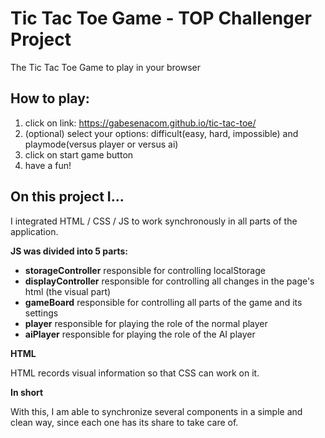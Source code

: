 # Tic Tac Toe Game - TOP Challenger Project
The Tic Tac Toe Game to play in your browser

## How to play:

1. click on link: https://gabesenacom.github.io/tic-tac-toe/
2. (optional) select your options: difficult(easy, hard, impossible) and playmode(versus player or versus ai)
3. click on start game button
4. have a fun!

## On this project I...

I integrated HTML / CSS / JS to work synchronously in all parts of the application.

**JS was divided into 5 parts:**

- **storageController**
responsible for controlling localStorage
- **displayController**
responsible for controlling all changes in the page's html (the visual part)
- **gameBoard**
responsible for controlling all parts of the game and its settings
- **player**
responsible for playing the role of the normal player
- **aiPlayer**
responsible for playing the role of the AI player

**HTML**

HTML records visual information so that CSS can work on it.

**In short**

With this, I am able to synchronize several components in a simple and clean way, since each one has its share to take care of.
